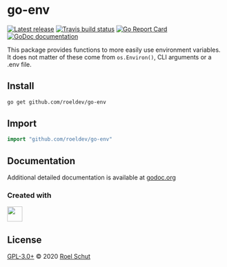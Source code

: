 go-env
======

[![Latest release][latest-release-img]][latest-release-url]
[![Travis build status][travis-build-img]][travis-build-url]
[![Go Report Card][go-report-img]][go-report-url]
[![GoDoc documentation][go-doc-img]][go-doc-url]

[latest-release-img]: https://img.shields.io/github/release/roeldev/go-env.svg?label=latest
[latest-release-url]: https://github.com/roeldev/go-env/releases
[travis-build-img]: https://img.shields.io/travis/roeldev/go-env.svg
[travis-build-url]: https://travis-ci.org/roeldev/go-env
[go-report-img]: https://goreportcard.com/badge/github.com/roeldev/go-env
[go-report-url]: https://goreportcard.com/report/github.com/roeldev/go-env
[go-doc-img]: https://godoc.org/github.com/roeldev/go-env?status.svg
[go-doc-url]: https://godoc.org/github.com/roeldev/go-env

This package provides functions to more easily use environment variables. It does not matter of these come from `os.Environ()`, CLI arguments or a .env file. 

## Install
```sh
go get github.com/roeldev/go-env
```


## Import
```go
import "github.com/roeldev/go-env"
```


## Documentation
Additional detailed documentation is available at [godoc.org][go-doc-url]


### Created with
<a href="https://www.jetbrains.com/?from=roeldev/go-env" target="_blank"><img src="https://pbs.twimg.com/profile_images/1206615658638856192/eiS7UWLo_400x400.jpg" width="35" /></a>


## License
[GPL-3.0+](LICENSE) © 2020 [Roel Schut](https://roelschut.nl)
